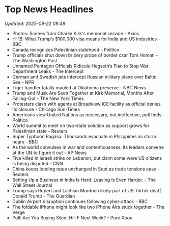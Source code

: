 # Top News Headlines

_Updated: 2025-09-22 09:48_

- Photos: Scenes from Charlie Kirk's memorial service - Axios
- H-1B: What Trump’s $100,000 visa means for India and US industries - BBC
- Canada recognizes Palestinian statehood - Politico
- Trump officials shut down bribery probe of border czar Tom Homan - The Washington Post
- Unnamed Pentagon Officials Ridicule Hegseth’s Plan to Stop War Department Leaks - The Intercept
- German and Swedish jets intercept Russian military plane over Baltic Sea - NPR
- Tiger handler fatally mauled at Oklahoma preserve - NBC News
- Trump and Musk Are Seen Together at Kirk Memorial, Months After Falling-Out - The New York Times
- Protesters clash with agents at Broadview ICE facility as official denies its closure - Chicago Sun-Times
- Americans view United Nations as necessary, but ineffective, poll finds - Politico
- World summit to meet on two-state solution as support grows for Palestinian state - Reuters
- Super Typhoon Ragasa: Thousands evacuate in Philippines as storm nears - BBC
- As the world convulses in war and contentiousness, its leaders convene at the UN to figure it out - AP News
- Five killed in Israeli strike on Lebanon, but claim some were US citizens is being disputed - CNN
- China keeps lending rates unchanged in Sept as trade tensions ease - Reuters
- Setting Up a Business in India Is Hard. Leaving Is Even Harder. - The Wall Street Journal
- Trump says Rupert and Lachlan Murdoch likely part of US TikTok deal | Donald Trump - The Guardian
- Dublin Airport disruption continues following cyber-attack - BBC
- The foldable iPhone might look like two iPhone Airs stuck together - The Verge
- Poll: Are You Buying Silent Hill F Next Week? - Pure Xbox
